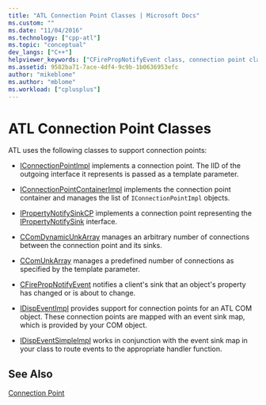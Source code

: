 ```yaml
---
title: "ATL Connection Point Classes | Microsoft Docs"
ms.custom: ""
ms.date: "11/04/2016"
ms.technology: ["cpp-atl"]
ms.topic: "conceptual"
dev_langs: ["C++"]
helpviewer_keywords: ["CFirePropNotifyEvent class, connection point classes", "connection points [C++], ATL classes", "ATL, connection points", "CComDynamicUnkArray class, connection point classes", "CFirePropNotifyEvent class", "CComUnkArray class, connection point classes"]
ms.assetid: 9582ba71-7ace-4df4-9c9b-1b0636953efc
author: "mikeblome"
ms.author: "mblome"
ms.workload: ["cplusplus"]
---
```

# ATL Connection Point Classes

ATL uses the following classes to support connection points:

- [IConnectionPointImpl](../atl/reference/iconnectionpointimpl-class.md) implements a connection point. The IID of the outgoing interface it represents is passed as a template parameter.

- [IConnectionPointContainerImpl](../atl/reference/iconnectionpointcontainerimpl-class.md) implements the connection point container and manages the list of `IConnectionPointImpl` objects.

- [IPropertyNotifySinkCP](../atl/reference/ipropertynotifysinkcp-class.md) implements a connection point representing the [IPropertyNotifySink](/windows/desktop/api/ocidl/nn-ocidl-ipropertynotifysink) interface.

- [CComDynamicUnkArray](../atl/reference/ccomdynamicunkarray-class.md) manages an arbitrary number of connections between the connection point and its sinks.

- [CComUnkArray](../atl/reference/ccomunkarray-class.md) manages a predefined number of connections as specified by the template parameter.

- [CFirePropNotifyEvent](../atl/reference/cfirepropnotifyevent-class.md) notifies a client's sink that an object's property has changed or is about to change.

- [IDispEventImpl](../atl/reference/idispeventimpl-class.md) provides support for connection points for an ATL COM object. These connection points are mapped with an event sink map, which is provided by your COM object.

- [IDispEventSimpleImpl](../atl/reference/idispeventsimpleimpl-class.md) works in conjunction with the event sink map in your class to route events to the appropriate handler function.

## See Also

[Connection Point](../atl/atl-connection-points.md)

